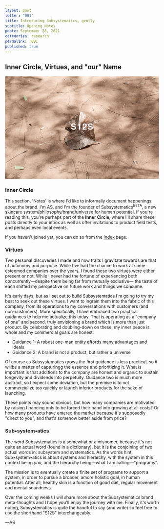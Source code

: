 ```yaml
---
layout: post
letter: "001"
title: Introducing Subsystematics, gently
subtitle: Opening Notes
pdate: September 28, 2021
categories: research
permalink: r001
published: true
---
```


## Inner Circle, Virtues, and "our" Name

![Image](/assets/images/poster_s12s.jpg)

### Inner Circle

This section, 'Notes' is where I'd like to informally document happenings about the brand. I'm AS, and I'm the founder of Subsystematics<sup>BETA</sup>, a new skincare system/philosophy/brand/universe for human potential. If you're reading this, you're perhaps part of the <b>Inner Circle</b>, where I'll share these posts directly to your inbox as well as offer invitations to product field tests, and perhaps even local events. 

If you haven't joined yet, you can do so from the [Index](/index) page.

### Virtues

Two personal discoveries I made and now traits I gravitate towards are that of autonomy and purpose. While I've had the chance to work at some esteemed companies over the years, I found these two virtues were either present or not. While I never had the fortune of experiencing both concurrently—despite them being far from mutually exclusive— the taste of each shifted my perspective on future work and things we consume.

It's early days, but as I set out to build Subsystematics I'm going to try my best to seek out these virtues. I want to ingrain them into the fabric of this company, from its operations to my conversations with customers (and non-customers). More specifically, I have embraced two practical guidances to help me actualize this today. That is operating as a "company of one" and second, truly envisioning a brand which is more than just product. By celebrating and doubling-down on these, my inner peace is whole and my commercial goals are honest:

- Guidance 1: A robust one-man entity affords many advantages and ideals
- Guidance 2: A brand is not a product, but rather a universe

Of course as Subsystematics grows the first guidance is less practical, so it willbe a matter of capturingg the essence and prioritizing it. What is important is that additions to the company are honest and organic to sustain longevity and dividends into perpetuity. Guidance two is much more abstract, so I expect some deviation, but the premise is to not commercialize too quickly or launch inferior products for the sake of launching. 

These points may sound obvious, but how many companies are motivated by raising financing only to be forced their hand into growing at all costs? Or how many products have entered the market because it's supposedly "direct to you", and that's somehow better aside from price? 

### Sub•system•atics

The word Subsystematics is a somewhat of a misnomer, because it's not quite an actual word (found in a dictionary), but it is the conjoining of two actual words in: subsystem and systematics. As the words hint, Sub•system•atics is about systems and hierarchy, with the system in this context being <i>you</i>, and the hierarchy being—what I am calling—"programs".

The mission is to eventually create a finite set of programs to support a system, in order to pursue a broader, amore holistic goal, in human potential. After all, healthy skin is a function of good diet, regular movement and mental soundness.

Over the coming weeks I will share more about the Subsystematics brand meta-thoughts and I hope you'll enjoy the journey with me. Finally, it's worth noting, Subsystematics is quite the handful to say (and write) so feel free to use the shorthand "S12S" interchangeably.

—AS